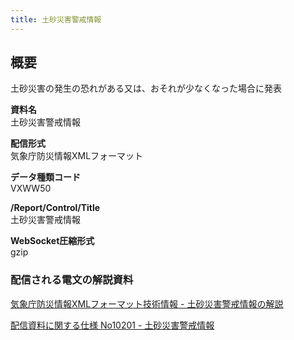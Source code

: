 ```yaml
---
title: 土砂災害警戒情報
---
```


## 概要
土砂災害の発生の恐れがある又は、おそれが少なくなった場合に発表

**資料名** <br/>
 土砂災害警戒情報
 
**配信形式** <br/>
 気象庁防災情報XMLフォーマット

**データ種類コード** <br/>
 VXWW50

**/Report/Control/Title** <br/>
 土砂災害警戒情報
 
**WebSocket圧縮形式** <br/>
 gzip

### 配信される電文の解説資料
[気象庁防災情報XMLフォーマット技術情報 - 土砂災害警戒情報の解説](https://dmdata.jp/docs/jma/manual/0271-0271.pdf) 
 
 
[配信資料に関する仕様 No10201 - 土砂災害警戒情報](https://www.data.jma.go.jp/suishin/shiyou/pdf/no10201)
